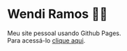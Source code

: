 # Wendi Ramos 🧜‍♀️
Meu site pessoal usando Github Pages.   
Para acessá-lo [clique aqui](https://wendiramos.github.io/).
